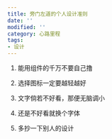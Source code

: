 ```yaml
---
title: 旁门左道的个人设计准则
date: ''
modified: ''
category: 心路里程
tags:
- 设计
---
```


1. 能用组件的千万不要自己撸
2. 选择图标一定要越轻越好
3. 文字倘若不好看，那便无脑调小
4. 还是不好看就换个字体
5. 多抄一下别人的设计